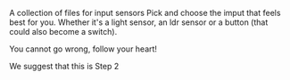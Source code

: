 A collection of files for input sensors
Pick and choose the imput that feels best for you. Whether it's a light sensor, an ldr sensor or a button (that could also become a switch). 

You cannot go wrong, follow your heart!

We suggest that this is Step 2
